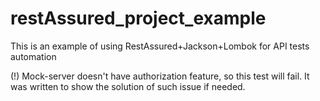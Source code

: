 # restAssured_project_example
This is an example of using RestAssured+Jackson+Lombok for API tests automation

(!) Mock-server doesn't have authorization feature, so this test will fail. It was written to show the solution of such issue if needed.
